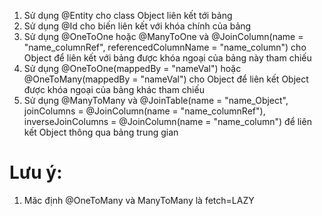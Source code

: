   1. Sử dụng @Entity cho class Object liên kết tới bảng
  2. Sử dụng @Id cho biến liên kết với khóa chính của bảng
  3. Sử dụng @OneToOne hoặc @ManyToOne và @JoinColumn(name = "name_columnRef", referencedColumnName = "name_column") cho Object để liên kết với bảng được khóa ngoại của bảng này tham chiếu
  4. Sử dụng @OneToOne(mappedBy = "nameVal") hoặc @OneToMany(mappedBy = "nameVal") cho Object để liên kết Object được khóa ngoại của bảng khác tham chiếu
  5. Sử dụng @ManyToMany và @JoinTable(name = "name_Object", joinColumns = @JoinColumn(name = "name_columnRef"), inverseJoinColumns = @JoinColumn(name = "name_column") để liên kết Object thông qua bảng trung gian
# Lưu ý:
  1. Măc định @OneToMany và ManyToMany là  fetch=LAZY
